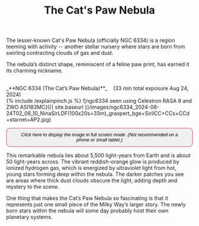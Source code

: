 ﻿---
layout: post
title:  The Cat's Paw Nebula
categories: nebula 
tags: ngc6334
excerpt_separator: <!--endSummary-->
---
  
The lesser-known Cat's Paw Nebula (officially NGC 6334) is a region teeming with activity -- 
another stellar nursery where stars are born from swirling contracting clouds of gas and dust.
  
<!--endSummary-->
The nebula’s distinct shape, reminiscent of a feline paw print, has earned it its charming nickname.
   
<br>
_**NGC 6334 (The Cat’s Paw Nebula)**_  &nbsp;&nbsp; (33 min total exposure Aug 24, 2024)<br>
{% include /explainpinch.js %}
![ngc6334 seen using Celestron RASA 8 and ZWO ASI183MC]({{ site.baseurl }}/images/ngc6334_2024-08-24T02_06_10_NinaSirLDF(100x20s=33m)_graxpert_bge+SirilCC+CCs+CCd+starnet+AP2.jpg)
<br>

<button onclick="viewImageFullscreen('
{{ site.baseurl }}/images/ngc6334_2024-08-24T02_06_10_NinaSirLDF(100x20s=33m)_graxpert_bge+SirilCC+CCs+CCd+starnet+AP2.jpg')" 
onmouseover="this.style.background='#6c757d'; this.style.color='#fff';" 
      onmouseout="this.style.background='#f8f9fa'; this.style.color='#212529';"
        style="color: #black; 
               font-size: .9em; 
               font-style: italic; 
               background-color: #f0f0f0; /* Light gray */
               border: 2px solid #DB8B98; 
               border-radius: 10px; 
               padding: 10px 20px; 
               cursor: pointer;">
  Click here to display the image in full screen mode. (Not recommended on a phone or small tablet.)
</button>
   

This remarkable nebula lies about 5,500 light-years from Earth and is about 50 light-years across.
The vibrant reddish-orange glow is produced by ionized hydrogen gas, which is energized by ultraviolet light from hot, 
young stars forming deep within the nebula. The darker patches you see are areas where thick dust clouds obscure the light, 
adding depth and mystery to the scene. 


One thing that makes the Cat’s Paw Nebula so fascinating is that it represents just one small piece of the Milky Way’s larger story. The newly born stars within the nebula will some day probably
host their own planetary systems. 

